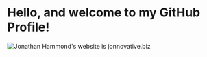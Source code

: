 <!--
**Pythonidaer/pythonidaer** is a ✨ _special_ ✨ repository because its `README.md` (this file) appears on your GitHub profile.

Here are some ideas to get you started:

- 🔭 I’m currently working on ...
- 🌱 I’m currently learning ...
- 👯 I’m looking to collaborate on ...
- 🤔 I’m looking for help with ...
- 💬 Ask me about ...
- 📫 How to reach me: ...
- 😄 Pronouns: ...
- ⚡ Fun fact: ...
-->

# Hello, and welcome to my GitHub Profile!

<img src="https://raw.githubusercontent.com/pythonidaer/akashbijwe/images/githubprofile.png" alt="Jonathan Hammond's website is jonnovative.biz" style="max-width: 100%">

